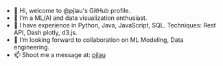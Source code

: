 - 👋 Hi, welcome to @pjlau's GitHub profile.
- 👀 I’m a ML/AI and data visualization enthusiast.
- 🌱 I have experience in Python, Java, JavaScript, SQL. Techniques: Rest API, Dash plotly, d3.js.
- 💞️ I’m looking forward to collaboration on ML Modeling, Data engineering.
- 📫 Shoot me a message at: [pjlau](mailto:jimpikkin@gmail.com?subject=[Hello])

<!---
pjlau/pjlau is a ✨ special ✨ repository because its `README.md` (this file) appears on your GitHub profile.
You can click the Preview link to take a look at your changes.
--->
